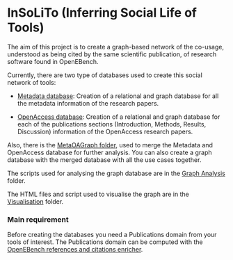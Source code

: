 # InSoLiTo (Inferring Social Life of Tools)

The aim of this project is to create a graph-based network of the co-usage, understood as being cited by the same scientific publication, of research software found in OpenEBench.

Currently, there are two type of databases used to create this social network of tools:

- [Metadata database](MetaGraph): Creation of a relational and graph database for all the metadata information of the research papers.

- [OpenAccess database](OpenAccessGraph): Creation of a relational and graph database for each of the publications sections (Introduction, Methods, Results, Discussion) information of the OpenAccess research papers.

Also, there is the [MetaOAGraph folder](MetaOAGraph), used to merge the Metadata and OpenAccess database for further analysis. You can also create a graph database with the merged database with all the use cases together.

The scripts used for analysing the graph database are in the [Graph Analysis](GraphAnalysis) folder.

The HTML files and script used to visualise the graph are in the [Visualisation](Visualisation) folder.

### Main requirement

Before creating the databases you need a Publications domain from your tools of interest. The Publications domain can be computed with the [OpenEBench references and citations enricher](https://github.com/inab/opeb-enrichers/tree/master/pubEnricher).
